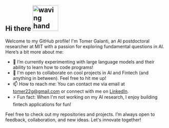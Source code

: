 ## Hi there <img src="[https://www.google.com/url?sa=i&url=https%3A%2F%2Fgiphy.com%2Fgifs%2Fhello-hi-greetings-JuyhnRiWcPlAumeXnD&psig=AOvVaw0-EPqwO4pGEVPPA34plpWm&ust=1720134771082000&source=images&cd=vfe&opi=89978449&ved=0CBAQjRxqFwoTCIjkhML_i4cDFQAAAAAdAAAAABAY](https://media3.giphy.com/media/v1.Y2lkPTc5MGI3NjExcTVnZjRraGp4OW1vd2dneTJ6emp2NDIyYXNhcXFjbnEydDJweDVlZiZlcD12MV9pbnRlcm5hbF9naWZfYnlfaWQmY3Q9Zw/JuyhnRiWcPlAumeXnD/giphy.webp)" alt="waving hand" width="80px">


Welcome to my GitHub profile! I'm Tomer Galanti, an AI postdoctoral researcher at MIT with a passion for exploring fundamental questions in AI. Here’s a bit more about me:

- 🌱 I’m currently experimenting with large language models and their ability to learn how to code programs!
- 👯 I'm open to collaborate on cool projects in AI and Fintech (and anything in between). Feel free to hit me up!
- 📫 How to reach me: You can contact me via email at tomer22g@gmail.com or connect with me on [LinkedIn](https://www.linkedin.com/in/tomer-galanti).
- ⚡ Fun fact: When I'm not working on my AI research, I enjoy building fintech applications for fun!

Feel free to check out my repositories and projects. I’m always open to feedback, collaboration, and new ideas. Let's innovate together!
